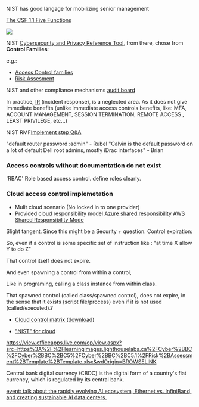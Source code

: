 NIST has good langage for mobilizing senior management

[The CSF 1.1 Five Functions](https://www.nist.gov/cyberframework/getting-started/online-learning/five-functions)

<img src="https://www.nist.gov/sites/default/files/styles/220_x_220_limit/public/images/2018/04/12/ipdrr_circle.png?itok=qV5agiH5" width="auto" />

NIST [Cybersecurity and Privacy Reference Tool](https://csrc.nist.gov/projects/cprt/catalog#/cprt/framework/version/SP_800_53_5_1_1/home), from there, chose from __Control Families__:

e.g.:
- [Access Control families](https://csrc.nist.gov/projects/cprt/catalog#/cprt/framework/version/SP_800_53_5_1_1/home?element=AC)
- [Risk Assesment](https://csrc.nist.gov/projects/cprt/catalog#/cprt/framework/version/SP_800_53_5_1_1/home?element=RA)


NIST and other compliance mechanisms [audit board](https://www.auditboard.com/)


In practice, [IR](https://csrc.nist.gov/projects/cprt/catalog#/cprt/framework/version/SP_800_53_5_1_1/home?element=IR) (incident response), is a neglected area. As it does not give immediate benefits (unlike immediate access controls benefits, like: MFA, ACCOUNT MANAGEMENT, SESSION TERMINATION, REMOTE ACCESS , LEAST PRIVILEGE, etc...)



NIST RMF[Implement step Q&A](https://csrc.nist.gov/CSRC/media/Projects/risk-management/documents/04-Implement%20Step/NIST%20RMF%20Implement%20Step-FAQs.pdf) 


"default router password :admin" - Rubel
"Calvin is the default password on a lot of default Dell root admins, mostly iDrac interfaces" - Brian


### Access controls without documentation do not exist
'RBAC' Role based access control. define roles clearly.

### Cloud access control implemetation
- Mulit cloud scenario (No locked in to one provider)
- Provided cloud responsibility model  [Azure shared responsibility](https://learn.microsoft.com/en-us/azure/security/fundamentals/shared-responsibility) [AWS Shared Responsibility Mode](https://aws.amazon.com/compliance/shared-responsibility-model/)


Slight tangent. Since this might be a Security + question.
Control expiration:

So, even if a control is some specific set of instruction like : "at time X allow Y to do Z"

That control itself does not expire.

And even spawning a control from within a control, 

Like in programing, calling a class instance from within class.

That spawned control (called class/spawned control), does not expire, in the sense that it exists (script file/process) even if it is not used (called/executed).?

- [Cloud control matrix (download)](https://cloudsecurityalliance.org/research/cloud-controls-matrix)

- ["NIST" for cloud](https://cloudsecurityalliance.org/education/ccsk)

https://view.officeapps.live.com/op/view.aspx?src=https%3A%2F%2Flearningimages.lighthouselabs.ca%2FCyber%2BBC%2FCyber%2BBC%2BC5%2FCyber%2BBC%2BC5.1%2FRisk%2BAssessment%2BTemplate%2BTemplate.xlsx&wdOrigin=BROWSELINK


Central bank digital currency (CBDC) is the digital form of a country's fiat currency, which is regulated by its central bank.

[event: talk about the rapidly evolving AI ecosystem, Ethernet vs. InfiniBand, and creating sustainable AI data centers.](https://www.juniper.net/us/en/events/ai-native-now/seize-the-ai-moment.html?utm_medium=influencer&utm_source=networkchuck&utm_campaign=GLBL_DC_24Q3_VSM_AIDCVirtualLaunchEvent)
